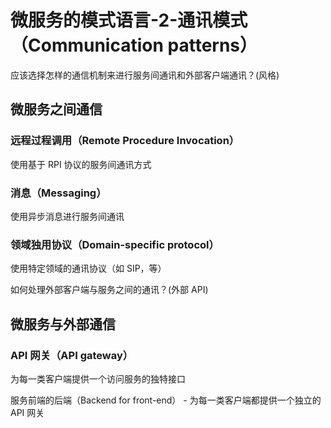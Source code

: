 # 微服务的模式语言-2-通讯模式（Communication patterns）

应该选择怎样的通信机制来进行服务间通讯和外部客户端通讯？(风格)

## 微服务之间通信

### 远程过程调用（Remote Procedure Invocation）

使用基于 RPI 协议的服务间通讯方式

### 消息（Messaging）

使用异步消息进行服务间通讯

### 领域独用协议（Domain-specific protocol）

使用特定领域的通讯协议（如 SIP，等）

如何处理外部客户端与服务之间的通讯？(外部 API)

## 微服务与外部通信

### API 网关（API gateway）

为每一类客户端提供一个访问服务的独特接口

服务前端的后端（Backend for front-end） - 为每一类客户端都提供一个独立的 API 网关
